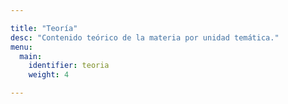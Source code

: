 ```yaml
---

title: "Teoría"
desc: "Contenido teórico de la materia por unidad temática."
menu:
  main:
    identifier: teoria
    weight: 4

---
```

